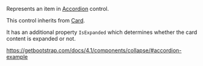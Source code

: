 Represents an item in [Accordion](/docs/controls/bootstrap4/Accordion/{branch}) control.

This control inherits from [Card](/docs/controls/bootstrap4/Card/{branch}). 

It has an additional property `IsExpanded` which determines whether the card content is expanded or not.

<https://getbootstrap.com/docs/4.1/components/collapse/#accordion-example>